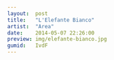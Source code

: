 ```yaml
---
layout:  post
title:   "L'Elefante Bianco"
artist:  "Area"
date:    2014-05-07 22:26:00
preview: img/elefante-bianco.jpg
gumid:   IvdF
---
```


<!-- vim: set tw=79 spell spelllang=en: -->
